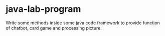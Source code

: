 # java-lab-program
Write some methods inside some java code framework to provide function of chatbot, card game and processing picture.
